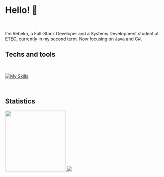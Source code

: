 <h1> Hello! 👋 </h1>
<div>
<br/>

I'm Rebeka, a Full-Stack Developer and a Systems Development student at ETEC, currently in my second term. Now focusing on Java and C#.

</div>

<div>
<h2> Techs and tools </h2>

<br/>

[![My Skills](https://skillicons.dev/icons?i=java,py,js,mysql,spring,react,bootstrap&theme=dark)](https://skillicons.dev)

</div>

<div>
<br/>
<h2> Statistics</h2>
  <a href="https://github.com/RebekaLima">
  <img height=195 src="https://github-readme-stats.vercel.app/api/top-langs/?username=RebekaLima&layout=compact&langs_count=16&theme=dark"/>
    
  <picture>
  <source
    srcset="https://github-readme-stats.vercel.app/api?username=RebekaLima&show_icons=true&theme=dark"
    media="(prefers-color-scheme: dark)"
  />
  <source
    srcset="https://github-readme-stats.vercel.app/api?username=RebekaLima&show_icons=true"
    media="(prefers-color-scheme: light), (prefers-color-scheme: no-preference)"
  />
  <img src="https://github-readme-stats.vercel.app/api?username=RebekaLima&show_icons=true" />
</picture>
</div>

##
